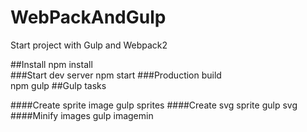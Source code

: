 # WebPackAndGulp
Start project with Gulp and Webpack2

##Install
    npm install    
###Start dev server
    npm start
###Production build    
    npm gulp
##Gulp tasks

####Create sprite image
    gulp sprites
####Create svg sprite
    gulp svg
####Minify images
    gulp imagemin